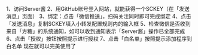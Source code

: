 1、访问Server酱
2、用GitHub账号登入网站，就能获得一个SCKEY（在「发送消息」页面） 
3、绑定：点击「微信推送」，扫码关注同时即可完成绑定
4、点击「发送消息」复制SCKEY填入小转发配置规则内的输入框 
5、检查微信是否收到来自「方糖」的系统通知，如可以收到通知表示「Server酱」操作已全部完成 
6、点击「授权」按钮按照提示进行授权
7、点击「白名单」按照提示添加程序到白名单
现在就可以完美使用了

